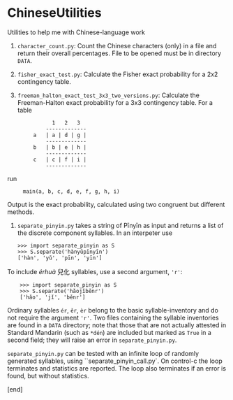 ChineseUtilities
================

Utilities to help me with Chinese-language work

 1. `character_count.py`: Count the Chinese characters (only) in a file and return their overall percentages. File to be opened must be in directory `DATA`.
 1. `fisher_exact_test.py`: Calculate the Fisher exact probability for a 2x2 contingency table.
 2. `freeman_halton_exact_test_3x3_two_versions.py`: Calculate the Freeman-Halton exact probability for a 3x3 contingency table. For a table

                   1   2   3                                                        
                 -------------                                                       
             a   | a | d | g |                                                       
                 -------------                                                       
             b   | b | e | h |                                                       
                 -------------                                                       
             c   | c | f | i |                                                       
                 -------------                                                       
 run 
 
         main(a, b, c, d, e, f, g, h, i)

 Output is the exact probability, calculated using two congruent but different methods.
 
 1. `separate_pinyin.py` takes a string of Pīnyīn as input and returns a list of the discrete component syllables. In an interpeter use

        >>> import separate_pinyin as S
        >>> S.separate('hànyǔpīnyīn')
        ['hàn', 'yǔ', 'pīn', 'yīn']

 To include *érhuà* 兒化 syllables, use a second argument, `'r'`:
 
        >>> import separate_pinyin as S
        >>> S.separate('hǎojǐběnr')
        ['hǎo', 'jǐ', 'běnr']

 Ordinary syllables `ér`, `ěr`, `èr` belong to the basic syllable-inventory and do not require the argument `'r'`. Two files containing the syllable inventories are found in a `DATA` directory; note that those that are not actually attested in Standard Mandarin (such as `*dén`) are included but marked as `True` in a second field; they will raise an error in `separate_pinyin.py`.
 
 `separate_pinyin.py` can be tested with an infinite loop of randomly generated syllables, using ``separate_pinyin_call.py`. On control-c the loop terminates and statistics are reported. The loop also terminates if an error is found, but without statistics.

[end]

